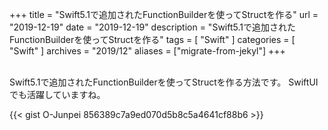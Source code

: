 +++
title =  "Swift5.1で追加されたFunctionBuilderを使ってStructを作る"
url = "2019-12-19"
date = "2019-12-19"
description = "Swift5.1で追加されたFunctionBuilderを使ってStructを作る"
tags = [
    "Swift"
]
categories = [
    "Swift"
]
archives = "2019/12"
aliases = ["migrate-from-jekyl"]
+++

<br>
Swift5.1で追加されたFunctionBuilderを使ってStructを作る方法です。
SwiftUI でも活躍していますね。

<!-- for swiswiswift.com responsive -->
<script async src="https://pagead2.googlesyndication.com/pagead/js/adsbygoogle.js"></script>
<ins class="adsbygoogle"
     style="display:block"
     data-ad-client="ca-pub-5587141252700968"
     data-ad-slot="1697863134"
     data-ad-format="auto"
     data-adtest="on"
     data-full-width-responsive="true"></ins>
<script>
     (adsbygoogle = window.adsbygoogle || []).push({});
</script>
<!-- for swiswiswift.com responsive -->

<!-- for swiswiswift-22 search -->
<script type="text/javascript">amzn_assoc_ad_type ="responsive_search_widget"; amzn_assoc_tracking_id ="swiswiswift-22"; amzn_assoc_marketplace ="amazon"; amzn_assoc_region ="JP"; amzn_assoc_placement =""; amzn_assoc_search_type = "search_widget";amzn_assoc_width ="auto"; amzn_assoc_height ="auto"; amzn_assoc_default_search_category =""; amzn_assoc_default_search_key ="";amzn_assoc_theme ="light"; amzn_assoc_bg_color ="FFFFFF"; </script><script src="//z-fe.amazon-adsystem.com/widgets/q?ServiceVersion=20070822&Operation=GetScript&ID=OneJS&WS=1&Marketplace=JP"></script>
<!-- for swiswiswift-22 search -->

{{< gist O-Junpei 856389c7a9ed070d5b8c5a4641cf88b6 >}}
